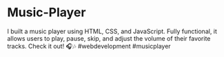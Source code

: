 # Music-Player
I built a music player using HTML, CSS, and JavaScript. Fully functional, it allows users to play, pause, skip, and adjust the volume of their favorite tracks. Check it out! 🎧🎶 #webdevelopment #musicplayer
